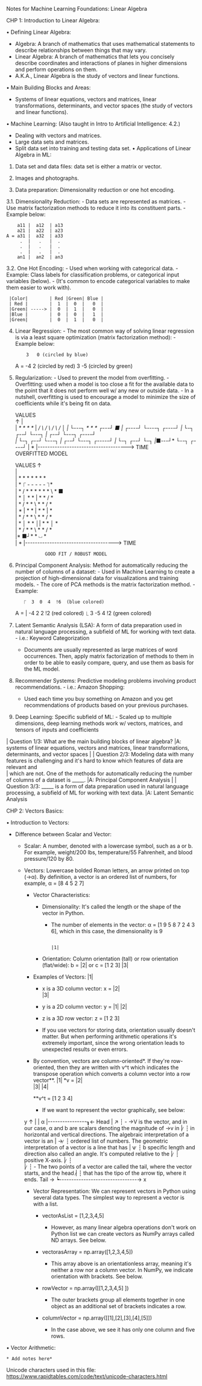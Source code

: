 Notes for Machine Learning Foundations: Linear Algebra

CHP 1: Introduction to Linear Algebra:

• Defining Linear Algebra: 
  - Algebra: A branch of mathematics that uses mathematical statements to describe relationships between things that may vary.
  - Linear Algebra: A branch of mathematics that lets you concisely describe coordinates and interactions of planes in higher dimensions and perform operations on them.
  -  A.K.A., Linear Algebra is the study of vectors and linear functions.

• Main Building Blocks and Areas:
  - Systems of linear equations, vectors and matrices, linear transformations, determinants, and vector spaces (the study of vectors and linear functions).

• Machine Learning: (Also taught in Intro to Artificial Intelligence: 4.2.)
  - Dealing with vectors and matrices.
  - Large data sets and matrices.
  - Split data set into training and testing data set.
• Applications of Linear Algebra in ML:
  1. Data set and data files: data set is either a matrix or vector.

  2. Images and photographs.

  3. Data preparation: Dimensionality reduction or one hot encoding.

  3.1. Dimensionality Reduction:
    - Data sets are represented as matrices.
    - Use matrix factorization methods to reduce it into its constituent parts.
    - Example below:

        a11 |  a12  | a13
        a21 |  a22  | a23
    A = a31 |  a32  | a33
         .  |   .   |  . 
         .  |   .   |  .
         .  |   .   |  .
        an1 |  an2  | an3


  3.2. One Hot Encoding: 
    - Used when working with categorical data.
    - Example: Class labels for classification problems, or categorical input variables (below).
    - (It's common to encode categorical variables to make them easier to work with).

     |Color|        | Red |Green| Blue |
     | Red |        |  1  |  0  |   0  |      
     |Green| -----> |  0  |  1  |   0  |
     |Blue |        |  0  |  0  |   1  |
     |Green|        |  0  |  1  |   0  |


  4. Linear Regression:
    - The most common way of solving linear regression is via a least square optimization (matrix factorization method):
    - Example below:

             3   0 (circled by blue) 
       A =  -4   2 (circled by red)
             3  -5 (circled by green)


  5. Regularization:
    - Used to prevent the model from overfitting.
    - Overfitting: used when a model is too close a fit for the available data to the point that it does not perform well w/ any new or outside data.
    - In a nutshell, overfitting is used to encourage a model to minimize the size of coefficients while it's being fit on data.

      VALUES                                                                      
        ↑
        |        
        |         _*_    _*_   _*_    _*_
        |       */   \ /   \  /   \  /   │
        |      *└---┐* *    *     *  *┌---┘*                 ■
        |     *┌----┘*               *└----┐*          *┌----┘*
        |     *└-┐*                    *┌--┘*         *└---┐*
        |   *┌--┘*                     *└---┐*      *┌----┘*                        
        |   *└-┐*                       *┌--┘*     *└---┐* 
        |  *┌--┘*                       *└---┐*  *┌-----┘*
        |  *└-┐*                         *┌--┘*  *└-┐*
        |*■---┘*                         *└--┐ ┌----┘* 
        |                                     *
        |-------------------------------------> TIME         
                       OVERFITTED MODEL                                                  
        
      VALUES
        ↑                                                                   
        |                                                          
        |         *  *  *  *  *  *  *                                         
        |        * ⎾ -  -  -  -  -  ⏋*                            
        |       * / *  *  *  *  *  * \ *              ■                   
        |      * │ *                * | *         *  / *                          
        |     * / *                  * \ *      *  / *              
        |    * | *                    * | *     * | *              
        |   * / *                      * \ *   * / *                 
        |  * │ *                        * │| *  * │ *                 
        | * / *                          * \ * * / *               
        |* ■┘*                             *  ⏘  *      
        |                                     *
        |-------------------------------------> TIME                     
                                                                              
                    GOOD FIT / ROBUST MODEL                                         


  6. Principal Component Analysis: Method for automatically reducing the number of columns of a dataset:
    - Used in Machine Learning to create a projection of high-dimensional data for visualizations and training models.
    - The core of PCA methods is the matrix factorization method.
    - Example:

            ⎾  3  0  4  !6  (blue colored)
        A = | -4  2  2   !2  (red colored)
            ⎿  3 -5  4  !2  (green colored)


  7. Latent Semantic Analysis (LSA): A form of data preparation used in natural language processing, a subfield of ML for working with text data.
    - i.e.: Keyword Categorization
      - Documents are usually represented as large matrices of word occurrences. Then, apply matrix factorization of methods to them in order to be able to 
        easily compare, query, and use them as basis for the ML model.


  8. Recommender Systems: Predictive modeling problems involving product recommendations.
    - i.e.: Amazon Shopping:
      - Used each time you buy something on Amazon and you get recommendations of products based on your previous purchases.


  9. Deep Learning: Specific subfield of ML:
    - Scaled up to multiple dimensions, deep learning methods work w/ vectors, matrices, and tensors of inputs and coefficients

| Question 1/3: What are the main building blocks of linear algebra? 
|A: systems of linear equations, vectors and matrices, linear transformations, determinants, and vector spaces
|
| Question 2/3: Modeling data with many features is challenging and it's hard to know which features of data are relevant and  
|               which are not. One of the methods for automatically reducing the number of columns of a dataset is _____.
|A: Principal Component Analysis
|
| Question 3/3: _____ is a form of data preparation used in natural language processing, a subfield of ML for working with text data.
|A: Latent Semantic Analysis


CHP 2: Vectors Basics:

• Introduction to Vectors:

  - Difference between Scalar and Vector:
    - Scalar: A number, denoted with a lowercase symbol, such as a or b. For example, weight/200 lbs, temperature/55 Fahrenheit, and blood pressure/120 by 80.
    - Vectors: Lowercase bolded Roman letters, an arrow printed on top (→α). By definition, a vector is an ordered list of numbers, for example, α = [8 4 5 2 7]
      - Vector Characteristics: 
        - Dimensionality: It's called the length or the shape of the vector in Python.
          - The number of elements in the vector: α = [1 9 5 8 7 2 4 3 6], which in this case, the dimensionality is 9
 
                                                                                     |1|
        - Orientation: Column orientation (tall) or row orientation (flat/wide): b = |2|  or c = [1 2 3]
                                                                                     |3| 

      - Examples of Vectors:           |1|
        - x is a 3D column vector: x = |2|  
                                       |3|
         
        - y is a 2D column vector: y = |1|
                                       |2|

        - z is a 3D row vector: z = [1 2 3]

        - If you use vectors for storing data, orientation usually doesn't matter. But when performing arithmetic operations it's extremely important,
          since the wrong orientation leads to unexpected results or even errors.
      
      - By convention, vectors are column-oriented*. If they're row-oriented, then they are written with v^t which indicates the transpose operation 
        which converts a column vector into a row vector**.
             |1|
        *v = |2|        
             |3|
             |4|

        **v^t = [1 2 3 4]

        - If we want to represent the vector graphically, see below:

       y ↑ 
         |
         |       α
         |----------------┒← Head
         |              ↗ ┆                            - →V is the vector, and in our case, α and b are scalars denoting the magnitude of →v in
         |            ̷    ┆                              in horizontal and vertical directions. The algebraic interpretation of a vector is an 
         |    →     ̷      ┆                              ordered list of numbers. The geometric interpretation of a vector is a line that has 
         |    v   ̷        ┆  b                           specific length and direction also called an angle. It's computed relative to the 
         |      ̷          ┆                              positive X-axis.
         |    ̷            ┆                              
         |  ̷              ┆                            - The two points of a vector are called the tail, where the vector starts, and the head 
         |̷                ┆                              that has the tipo of the arrow tip, where it ends.
  Tail → ┕--------------------------------→
                                          x

        - Vector Representation: We can represent vectors in Python using several data types. The simplest way to represent a vector is with a list.
          - vectorAsList = [1,2,3,4,5]
            - However, as many linear algebra operations don't work on Python list we can create vectors as NumPy arrays called ND arrays. See below.
       
          - vectorasArray = np.array([1,2,3,4,5])
            - This array above is an orientationless array, meaning it's neither a row nor a column vector. In NumPy, we indicate orientation with brackets. See below.
       
          - rowVector = np.array([[1,2,3,4,5] ])
            - The outer brackets group all elements together in one object as an additional set of brackets indicates a row.
      
          - columnVector = np.array([[1],[2],[3],[4],[5]])
            - In the case above, we see it has only one column and five rows. 


• Vector Arithmetic:

    * Add notes here*




























Unicode characters used in this file: https://www.rapidtables.com/code/text/unicode-characters.html










         









